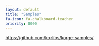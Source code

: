 ```yaml
---
layout: default
title: "Samples"
fa-icon: fa-chalkboard-teacher
priority: 8000
---
```


<https://github.com/korlibs/korge-samples/>